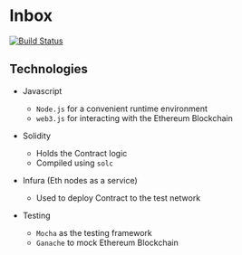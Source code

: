 # Inbox
[![Build Status](https://travis-ci.com/faisal2754/Eth-Inbox.svg?branch=main)](https://travis-ci.com/faisal2754/Eth-Inbox)

## Technologies
- Javascript
  - `Node.js` for a convenient runtime environment
  - `web3.js` for interacting with the Ethereum Blockchain
  
- Solidity
  - Holds the Contract logic
  - Compiled using `solc`

- Infura (Eth nodes as a service)
  - Used to deploy Contract to the test network
  
- Testing
  - `Mocha` as the testing framework
  - `Ganache` to mock Ethereum Blockchain 
  

